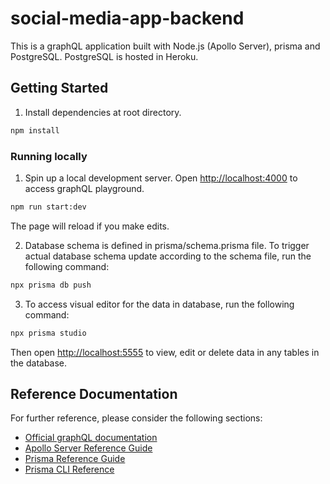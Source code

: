 # social-media-app-backend

This is a graphQL application built with Node.js (Apollo Server), prisma and PostgreSQL.
PostgreSQL is hosted in Heroku.

## Getting Started

1. Install dependencies at root directory.

```bash
npm install
```

### Running locally

1. Spin up a local development server. Open [http://localhost:4000](http://localhost:4000) to access graphQL playground.

```bash
npm run start:dev
```

The page will reload if you make edits.

2. Database schema is defined in prisma/schema.prisma file. To trigger actual database schema update according to the schema file, run the following command:

```bash
npx prisma db push
```

3. To access visual editor for the data in database, run the following command:

```bash
npx prisma studio
```

Then open [http://localhost:5555](http://localhost:5555) to view, edit or delete data in any tables in the database.

## Reference Documentation

For further reference, please consider the following sections:

- [Official graphQL documentation](https://graphql.org/code/#javascript)
- [Apollo Server Reference Guide](https://www.apollographql.com/docs/apollo-server/)
- [Prisma Reference Guide](https://www.prisma.io/docs/getting-started/setup-prisma/start-from-scratch/relational-databases-typescript-postgres)
- [Prisma CLI Reference](https://www.prisma.io/docs/reference/api-reference/command-reference)
